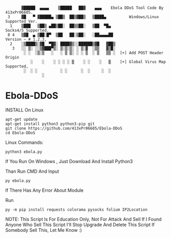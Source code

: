            ▓█████  ▄▄▄▄    ▒█████   ██▓    ▄▄▄    Ebola DDoS Tool Code By 413xPr06605.
     3     ▓█   ▀ ▓█████▄ ▒██▒  ██▒▓██▒   ▒████▄          Windows/Linux Supported Ver.
      1    ▒███   ▒██▒ ▄██▒██░  ██▒▒██░   ▒██  ▀█▄                 Socks4/5 Supported.
     8 4   ▒▓█  ▄ ▒██░█▀  ▒██   ██░▒██░   ░██▄▄▄▄██                 Version ~ # 1.2.3,
      2    ░▒████▒░▓█  ▀█▓░ ████▓▒░░██████▒▓█   ▓██▒     
       3   ░░ ▒░ ░░▒▓███▀▒░ ▒░▒░▒░ ░ ▒░▓  ░▒▒   ▓▒█░ 
            ░ ░  ░▒░▒   ░   ░ ▒ ▒░ ░ ░ ▒  ░ ▒   ▒▒ ░  [+] Add POST Header Origin
               ░    ░    ░ ░ ░ ░ ▒    ░ ░    ░   ▒    [+] Global Virus Map Supported,
            ░  ░ ░          ░ ░      ░  ░     ░  ░       
                    ░                           

# Ebola-DDoS

INSTALL On Linux
```
apt-get update
apt-get install python3 python3-pip git
git clone https://github.com/413xPr06605/Ebola-DDoS
cd Ebola-DDoS
```

Linux Commands:
```
python3 ebola.py
```

If You Run On Windows , Just Download And Install Python3 

Than Run CMD And Input

```
py ebola.py
```

If There Has Any Error About Module

Run 

```
py -m pip install requests colorama pysocks folium IP2Location
```


NOTE: 
           This Script Is For Education Only,
           Not For Attack And Sell 
           If I Found Anyone Who Sell This Script
           I'll Stop Upgrade And Delete This Script
           If Somebody Sell This, Let Me Know :)
